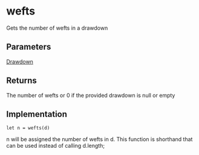 # wefts
Gets the number of wefts in a drawdown


## Parameters
[Drawdown](drawdown)

## Returns
The number of wefts or 0 if the provided drawdown is null or empty


## Implementation

```
let n = wefts(d)
```
n will be assigned the number of wefts in d. This function is shorthand that can be used instead of calling d.length;




